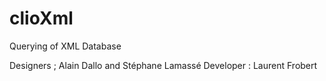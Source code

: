 # clioXml
Querying of XML Database 

Designers ; Alain Dallo and Stéphane Lamassé 
Developer : Laurent Frobert
